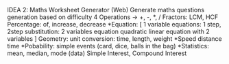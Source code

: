 IDEA 2: Maths Worksheet Generator (Web)
    Generate maths questions
    generation based on difficulty
    4 Operations -> +, -, *, / 
    Fractors: LCM, HCF
    Percentage: of, increase, decrease
    *Equation: [
        1 variable equations: 1 step, 2step
        substitution: 2 variables equation
        quadratic
        linear equation with 2 variables
    ]
    Geometry: unit conversion: time, length, weight
    *Speed distance time
    *Pobability: simple events (card, dice, balls in the bag)
    *Statistics: mean, median, mode (data)
    Simple Interest, Compound Interest